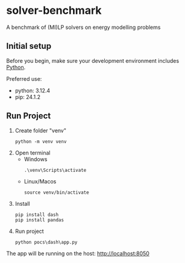 # solver-benchmark
A benchmark of (MI)LP solvers on energy modelling problems

## Initial setup

Before you begin, make sure your development environment includes [Python](https://www.python.org/).

Preferred use:
- python: 3.12.4
- pip: 24.1.2

## Run Project
   1. Create folder "venv"
      ```shell
      python -m venv venv
      ```  
   2. Open terminal
      - Windows
         ```shell
         .\venv\Scripts\activate
         ```
      - Linux/Macos
         ```shell
         source venv/bin/activate
         ```
   3. Install 
      ```shell
      pip install dash
      pip install pandas
      ```
   4. Run project
         ```shell
         python pocs\dash\app.py
         ```
The app will be running on the host: [http://localhost:8050](http://localhost:8050)
